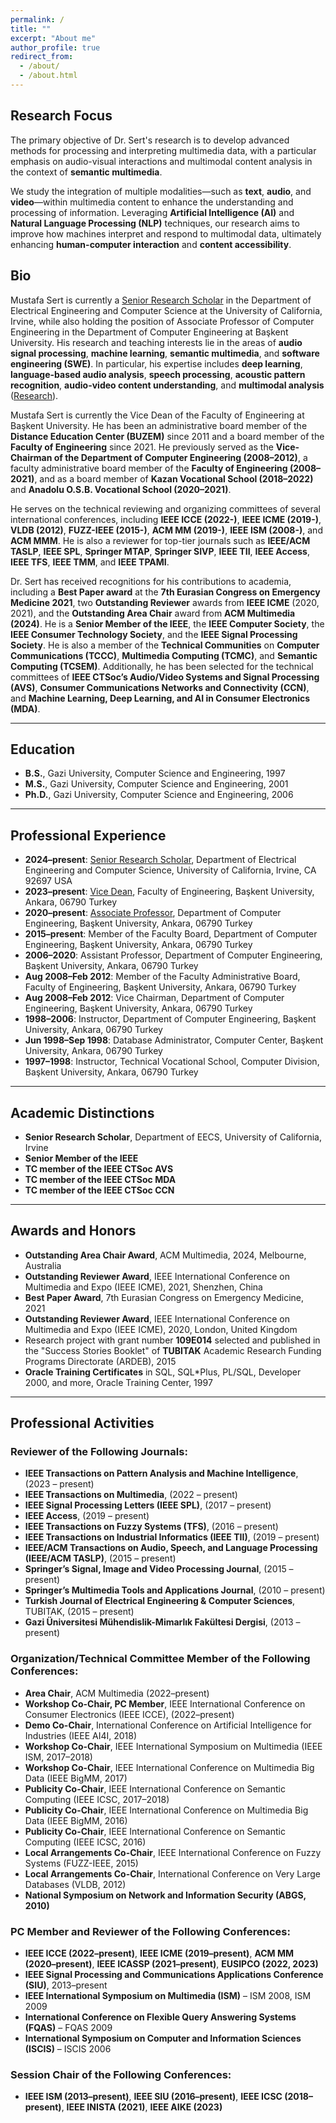 ```yaml
---
permalink: /
title: ""
excerpt: "About me"
author_profile: true
redirect_from: 
  - /about/
  - /about.html
---
```

## Research Focus

The primary objective of Dr. Sert's research is to develop advanced methods for processing and interpreting multimedia data, with a particular emphasis on audio-visual interactions and multimodal content analysis in the context of **semantic multimedia**.

We study the integration of multiple modalities—such as **text**, **audio**, and **video**—within multimedia content to enhance the understanding and processing of information. Leveraging **Artificial Intelligence (AI)** and **Natural Language Processing (NLP)** techniques, our research aims to improve how machines interpret and respond to multimodal data, ultimately enhancing **human-computer interaction** and **content accessibility**.

## Bio

Mustafa Sert is currently a <a href="https://faculty.sites.uci.edu/msert/" class="no-underline">Senior Research Scholar</a> in the Department of Electrical Engineering and Computer Science at the University of California, Irvine, while also holding the position of Associate Professor of Computer Engineering in the Department of Computer Engineering at Başkent University. His research and teaching interests lie in the areas of **audio signal processing**, **machine learning**, **semantic multimedia**, and **software engineering (SWE)**. In particular, his expertise includes **deep learning**, **language-based audio analysis**, **speech processing**, **acoustic pattern recognition**, **audio-video content understanding**, and **multimodal analysis** (<a href="https://faculty.sites.uci.edu/msert/research/" class="no-underline">Research</a>).

Mustafa Sert is currently the Vice Dean of the Faculty of Engineering at Başkent University. He has been an administrative board member of the **Distance Education Center (BUZEM)** since 2011 and a board member of the **Faculty of Engineering** since 2021. He previously served as the **Vice-Chairman of the Department of Computer Engineering (2008–2012)**, a faculty administrative board member of the **Faculty of Engineering (2008–2021)**, and as a board member of **Kazan Vocational School (2018–2022)** and **Anadolu O.S.B. Vocational School (2020–2021)**.

He serves on the technical reviewing and organizing committees of several international conferences, including **IEEE ICCE (2022-)**, **IEEE ICME (2019-)**, **VLDB (2012)**, **FUZZ-IEEE (2015-)**, **ACM MM (2019-)**, **IEEE ISM (2008-)**, and **ACM MMM**. He is also a reviewer for top-tier journals such as **IEEE/ACM TASLP**, **IEEE SPL**, **Springer MTAP**, **Springer SIVP**, **IEEE TII**, **IEEE Access**, **IEEE TFS**, **IEEE TMM**, and **IEEE TPAMI**.

Dr. Sert has received recognitions for his contributions to academia, including a **Best Paper award** at the **7th Eurasian Congress on Emergency Medicine 2021**, two **Outstanding Reviewer** awards from **IEEE ICME** (2020, 2021), and the **Outstanding Area Chair** award from **ACM Multimedia (2024)**. He is a **Senior Member of the IEEE**, the **IEEE Computer Society**, the **IEEE Consumer Technology Society**, and the **IEEE Signal Processing Society**. He is also a member of the **Technical Communities** on **Computer Communications (TCCC)**, **Multimedia Computing (TCMC)**, and **Semantic Computing (TCSEM)**. Additionally, he has been selected for the technical committees of **IEEE CTSoc’s Audio/Video Systems and Signal Processing (AVS)**, **Consumer Communications Networks and Connectivity (CCN)**, and **Machine Learning, Deep Learning, and AI in Consumer Electronics (MDA)**.

---

## Education

- **B.S.**, Gazi University, Computer Science and Engineering, 1997
- **M.S.**, Gazi University, Computer Science and Engineering, 2001
- **Ph.D.**, Gazi University, Computer Science and Engineering, 2006

---

## Professional Experience

- **2024–present**: <a href="https://faculty.sites.uci.edu/msert/" class="no-underline">Senior Research Scholar</a>, Department of Electrical Engineering and Computer Science, University of California, Irvine, CA 92697 USA
- **2023–present**: <a href="https://muh.baskent.edu.tr/kw/menu_icerik.php?birim=504&menu_id=3" class="no-underline">Vice Dean</a>, Faculty of Engineering, Başkent University, Ankara, 06790 Turkey
- **2020–present**: <a href="https://baskent.edu.tr/~msert/" class="no-underline">Associate Professor</a>, Department of Computer Engineering, Başkent University, Ankara, 06790 Turkey
- **2015–present**: Member of the Faculty Board, Department of Computer Engineering, Başkent University, Ankara, 06790 Turkey
- **2006–2020**: Assistant Professor, Department of Computer Engineering, Başkent University, Ankara, 06790 Turkey
- **Aug 2008–Feb 2012**: Member of the Faculty Administrative Board, Faculty of Engineering, Başkent University, Ankara, 06790 Turkey
- **Aug 2008–Feb 2012**: Vice Chairman, Department of Computer Engineering, Başkent University, Ankara, 06790 Turkey
- **1998–2006**: Instructor, Department of Computer Engineering, Başkent University, Ankara, 06790 Turkey
- **Jun 1998–Sep 1998**: Database Administrator, Computer Center, Başkent University, Ankara, 06790 Turkey
- **1997–1998**: Instructor, Technical Vocational School, Computer Division, Başkent University, Ankara, 06790 Turkey

---

## Academic Distinctions

- **Senior Research Scholar**, Department of EECS, University of California, Irvine
- **Senior Member of the IEEE**
- **TC member of the IEEE CTSoc AVS**
- **TC member of the IEEE CTSoc MDA**
- **TC member of the IEEE CTSoc CCN**

---

## Awards and Honors

- **Outstanding Area Chair Award**, ACM Multimedia, 2024, Melbourne, Australia
- **Outstanding Reviewer Award**, IEEE International Conference on Multimedia and Expo (IEEE ICME), 2021, Shenzhen, China
- **Best Paper Award**, 7th Eurasian Congress on Emergency Medicine, 2021
- **Outstanding Reviewer Award**, IEEE International Conference on Multimedia and Expo (IEEE ICME), 2020, London, United Kingdom
- Research project with grant number **109E014** selected and published in the "Success Stories Booklet" of **TUBITAK** Academic Research Funding Programs Directorate (ARDEB), 2015
- **Oracle Training Certificates** in SQL, SQL*Plus, PL/SQL, Developer 2000, and more, Oracle Training Center, 1997

---

## Professional Activities

### Reviewer of the Following Journals:

- **IEEE Transactions on Pattern Analysis and Machine Intelligence**, (2023 – present)
- **IEEE Transactions on Multimedia**, (2022 – present)
- **IEEE Signal Processing Letters (IEEE SPL)**, (2017 – present)
- **IEEE Access**, (2019 – present)
- **IEEE Transactions on Fuzzy Systems (TFS)**, (2016 – present)
- **IEEE Transactions on Industrial Informatics (IEEE TII)**, (2019 – present)
- **IEEE/ACM Transactions on Audio, Speech, and Language Processing (IEEE/ACM TASLP)**, (2015 – present)
- **Springer’s Signal, Image and Video Processing Journal**, (2015 – present)
- **Springer’s Multimedia Tools and Applications Journal**, (2010 – present)
- **Turkish Journal of Electrical Engineering & Computer Sciences**, TUBITAK, (2015 – present)
- **Gazi Üniversitesi Mühendislik-Mimarlık Fakültesi Dergisi**, (2013 – present)

### Organization/Technical Committee Member of the Following Conferences:

- **Area Chair**, ACM Multimedia (2022–present)
- **Workshop Co-Chair, PC Member**, IEEE International Conference on Consumer Electronics (IEEE ICCE), (2022–present)
- **Demo Co-Chair**, International Conference on Artificial Intelligence for Industries (IEEE AI4I, 2018)
- **Workshop Co-Chair**, IEEE International Symposium on Multimedia (IEEE ISM, 2017–2018)
- **Workshop Co-Chair**, IEEE International Conference on Multimedia Big Data (IEEE BigMM, 2017)
- **Publicity Co-Chair**, IEEE International Conference on Semantic Computing (IEEE ICSC, 2017–2018)
- **Publicity Co-Chair**, IEEE International Conference on Multimedia Big Data (IEEE BigMM, 2016)
- **Publicity Co-Chair**, IEEE International Conference on Semantic Computing (IEEE ICSC, 2016)
- **Local Arrangements Co-Chair**, IEEE International Conference on Fuzzy Systems (FUZZ-IEEE, 2015)
- **Local Arrangements Co-Chair**, International Conference on Very Large Databases (VLDB, 2012)
- **National Symposium on Network and Information Security (ABGS, 2010)**

### PC Member and Reviewer of the Following Conferences:

- **IEEE ICCE (2022–present)**, **IEEE ICME (2019–present)**, **ACM MM (2020–present)**, **IEEE ICASSP (2021–present)**, **EUSIPCO (2022, 2023)**
- **IEEE Signal Processing and Communications Applications Conference (SIU)**, 2013–present
- **IEEE International Symposium on Multimedia (ISM)** – ISM 2008, ISM 2009
- **International Conference on Flexible Query Answering Systems (FQAS)** – FQAS 2009
- **International Symposium on Computer and Information Sciences (ISCIS)** – ISCIS 2006

### Session Chair of the Following Conferences:

- **IEEE ISM (2013–present)**, **IEEE SIU (2016–present)**, **IEEE ICSC (2018–present)**, **IEEE INISTA (2021)**, **IEEE AIKE (2023)**
